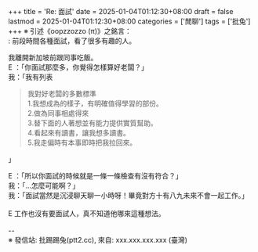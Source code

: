 +++
title = 'Re: 面試'
date = 2025-01-04T01:12:30+08:00
draft = false
lastmod = 2025-01-04T01:12:30+08:00
categories = ['閒聊']
tags = ['批兔']
+++
※ 引述《oopzzozzo (π)》之銘言：<br>
: 前段時間各種面試，看了很多有趣的人。<br>

我離開新加坡前跟同事吃飯。<br>
E ：「你面試那麼多，你覺得怎樣算好老闆？」<br>
我：「我有列表<br>
> 我對好老闆的多數標準<br>
1.我想成為的樣子，有明確值得學習的部份。<br>
2.做為同事相處得來<br>
3.替下面的人著想並有能力提供實質幫助。<br>
4.看起來有讀書，讓我想多讀書。<br>
5.我走偏時有本事即時把我拉回來。

」

E ：「所以你面試的時候就是一條一條檢查有沒有符合？」<br>
我：「…怎麼可能啊？」<br>
我：「面試當然是沉浸聊天聊一小時呀！畢竟對方十有八九未來不會一起工作。」<br>
<br>
E 工作也沒有要面試人，真不知道他哪來這種想法。<br>
<br>
--<br>
※ 發信站: 批踢踢兔(ptt2.cc), 來自: xxx.xxx.xxx.xxx (臺灣)<br>
